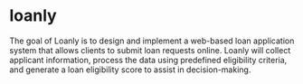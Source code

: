 # loanly
The goal of Loanly is to design and implement a web-based loan application system that allows clients to submit loan requests online. Loanly will collect applicant information, process the data using predefined eligibility criteria, and generate a loan eligibility score to assist in decision-making.
